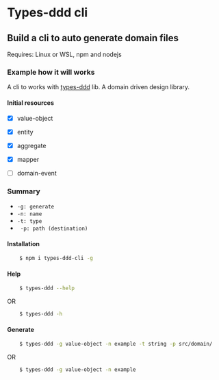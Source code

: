 # Types-ddd cli

## Build a cli to auto generate domain files

Requires: Linux or WSL, npm and nodejs

### Example how it will works

A cli to works with [types-ddd](https://www.npmjs.com/package/types-ddd) lib. A domain driven design library.

#### Initial resources

- [x] value-object
- [x] entity
- [x] aggregate
- [x] mapper
- [ ] domain-event


### Summary

- ``` -g: generate ```
- ``` -n: name ```
- ``` -t: type ```
- ``` -p: path (destination)```

#### Installation 

```sh
	$ npm i types-ddd-cli -g
```

#### Help

```sh
	$ types-ddd --help
```

OR

```sh
	$ types-ddd -h
```

#### Generate

```sh
	$ types-ddd -g value-object -n example -t string -p src/domain/
```

OR 

```sh
	$ types-ddd -g value-object -n example
```
